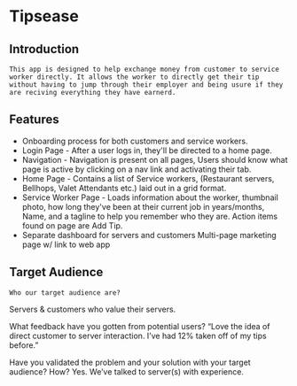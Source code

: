 # Tipsease

## Introduction
    
    This app is designed to help exchange money from customer to service worker directly. It allows the worker to directly get their tip without having to jump through their employer and being usure if they are reciving everything they have earnerd. 


## Features

- Onboarding process for both customers and service workers.
- Login Page - After a user logs in, they'll be directed to a home page.
- Navigation - Navigation is present on all pages, Users should know what page is active by clicking on a nav link and activating their tab.
- Home Page - Contains a list of Service workers, (Restaurant servers, Bellhops, Valet Attendants etc.) laid out in a grid format.
- Service Worker Page - Loads information about the worker, thumbnail photo, how long they've been at their current job in years/months, Name, and a tagline to help you remember who they are. Action items found on page are Add Tip.
- Separate dashboard for servers and customers
Multi-page marketing page w/ link to web app

## Target Audience 
    Who our target audience are? 
Servers & customers who value their servers.


What feedback have you gotten from potential users?
“Love the idea of direct customer to server interaction. I’ve had 12% taken off of my tips before.”


Have you validated the problem and your solution with your target audience? How?
Yes. We’ve talked to server(s) with experience.


